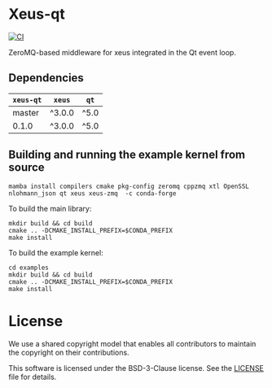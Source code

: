 # Xeus-qt

[![CI](https://github.com/jupyter-xeus/xeus-qt/actions/workflows/main.yml/badge.svg)](https://github.com/jupyter-xeus/xeus-qt/actions/workflows/main.yml)

ZeroMQ-based middleware for xeus integrated in the Qt event loop.

## Dependencies

| `xeus-qt` | `xeus` | `qt` |
|-----------|--------|------|
|  master   | ^3.0.0 | ^5.0 |
|  0.1.0    | ^3.0.0 | ^5.0 |

## Building and running the example kernel from source

```
mamba install compilers cmake pkg-config zeromq cppzmq xtl OpenSSL nlohmann_json qt xeus xeus-zmq  -c conda-forge
```

To build the main library:

```
mkdir build && cd build
cmake .. -DCMAKE_INSTALL_PREFIX=$CONDA_PREFIX
make install
```

To build the example kernel:

```
cd examples
mkdir build && cd build
cmake .. -DCMAKE_INSTALL_PREFIX=$CONDA_PREFIX
make install
```

# License

We use a shared copyright model that enables all contributors to maintain the copyright on their contributions.

This software is licensed under the BSD-3-Clause license. See the [LICENSE](LICENSE) file for details.
